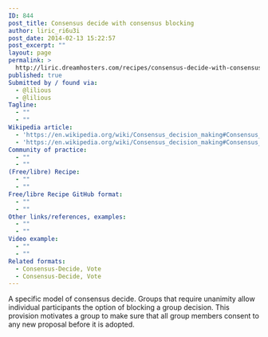 ```yaml
---
ID: 844
post_title: Consensus decide with consensus blocking
author: liric_ri6u3i
post_date: 2014-02-13 15:22:57
post_excerpt: ""
layout: page
permalink: >
  http://liric.dreamhosters.com/recipes/consensus-decide-with-consensus-blocking/
published: true
Submitted by / found via:
  - @lilious
  - @lilious
Tagline:
  - ""
  - ""
Wikipedia article:
  - 'https://en.wikipedia.org/wiki/Consensus_decision_making#Consensus_blocking_and_other_forms_of_dissent'
  - 'https://en.wikipedia.org/wiki/Consensus_decision_making#Consensus_blocking_and_other_forms_of_dissent'
Community of practice:
  - ""
  - ""
(Free/libre) Recipe:
  - ""
  - ""
Free/libre Recipe GitHub format:
  - ""
  - ""
Other links/references, examples:
  - ""
  - ""
Video example:
  - ""
  - ""
Related formats:
  - Consensus-Decide, Vote
  - Consensus-Decide, Vote
---
```

A specific model of consensus decide. Groups that require unanimity allow individual participants the option of blocking a group decision. This provision motivates a group to make sure that all group members consent to any new proposal before it is adopted.